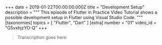 +++
date = 2019-01-22T00:00:00.000Z
title = "Development Setup"
description = """
This episode of Flutter in Practice Video Tutorial shows a possible development setup in Flutter using Visual Studio Code.
"""
[taxonomies]
topics = [ "Flutter", "Dart" ]
[extra]
number = "01"
video_id = "G5vxhjzYO-Q"
+++

> Transcription goes here.
